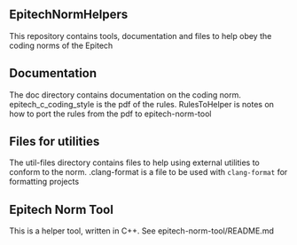 ## EpitechNormHelpers

This repository contains tools, documentation and files to help obey the coding norms of the Epitech

## Documentation

The doc directory contains documentation on the coding norm. epitech_c_coding_style is the pdf of the rules. RulesToHelper is notes on how to port the rules from the pdf to epitech-norm-tool

## Files for utilities

The util-files directory contains files to help using external utilities to conform to the norm. .clang-format is a file to be used with `clang-format` for formatting projects

## Epitech Norm Tool

This is a helper tool, written in C++. See epitech-norm-tool/README.md
